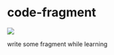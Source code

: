 # code-fragment
![](https://img.shields.io/travis/rofinily/code-fragment.svg)

write some fragment while learning
